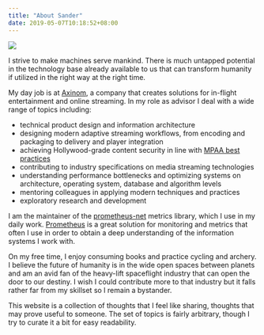 ```yaml
---
title: "About Sander"
date: 2019-05-07T10:18:52+08:00
---
```


![](/pictures/about/profile.jpg)

I strive to make machines serve mankind. There is much untapped potential in the technology base already available to us that can transform humanity if utilized in the right way at the right time.

My day job is at [Axinom](https://axinom.com), a company that creates solutions for in-flight entertainment and online streaming. In my role as advisor I deal with a wide range of topics including:

* technical product design and information architecture
* designing modern adaptive streaming workflows, from encoding and packaging to delivery and player integration
* achieving Hollywood-grade content security in line with [MPAA best practices](https://www.mpaa.org/what-we-do/advancing-creativity/additional-resources/#content-protection-best-practices)
* contributing to industry specifications on media streaming technologies
* understanding performance bottlenecks and optimizing systems on architecture, operating system, database and algorithm levels
* mentoring colleagues in applying modern techniques and practices
* exploratory research and development

I am the maintainer of the [prometheus-net](https://github.com/prometheus-net/prometheus-net) metrics library, which I use in my daily work. [Prometheus](https://prometheus.io) is a great solution for monitoring and metrics that often I use in order to obtain a deep understanding of the information systems I work with.

On my free time, I enjoy consuming books and practice cycling and archery. I believe the future of humanity is in the wide open spaces between planets and am an avid fan of the heavy-lift spaceflight industry that can open the door to our destiny. I wish I could contribute more to that industry but it falls rather far from my skillset so I remain a bystander.

This website is a collection of thoughts that I feel like sharing, thoughts that may prove useful to someone. The set of topics is fairly arbitrary, though I try to curate it a bit for easy readability.